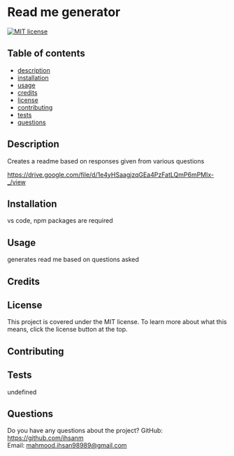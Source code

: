 # Read me generator

  [![MIT license](https://img.shields.io/badge/License-MIT-blue.svg)](https://lbesson.mit-license.org/)

  ## Table of contents
  * [description](#description)
  * [installation](#intsallation)
  * [usage](#usage)
  * [credits](#credits)
  * [license](#license)
  * [contributing](#contributing)
  * [tests](#tests)
  * [questions](#questions)

  ## Description
  Creates a readme based on responses given from various questions

  https://drive.google.com/file/d/1e4yHSaagjzqGEa4PzFatLQmP6mPMIx-_/view

  ## Installation
  vs code, npm packages are required

  ## Usage

  generates read me based on questions asked

  ## Credits
  

  ## License
  This project is covered under the MIT license. To learn more about what this means, click the license button at the top.

  ## Contributing
  

  ## Tests
  undefined

  ## Questions
  Do you have any questions about the project?
  GitHub: https://github.com/ihsanm  
  Email: mahmood.ihsan98989@gmail.com

